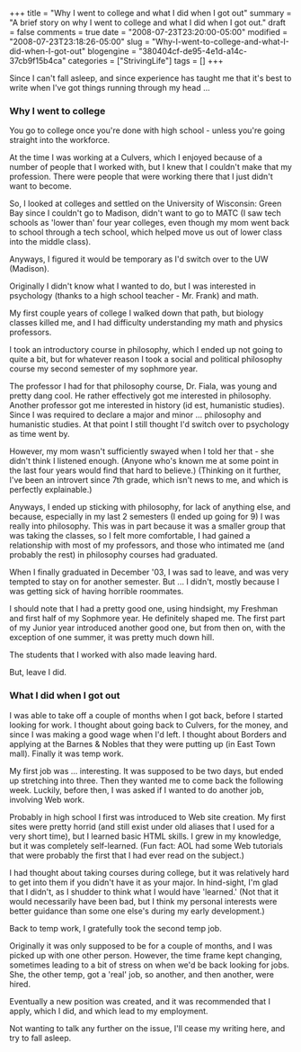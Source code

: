 +++
title = "Why I went to college and what I did when I got out"
summary = "A brief story on why I went to college and what I did when I got out."
draft = false
comments = true
date = "2008-07-23T23:20:00-05:00"
modified = "2008-07-23T23:18:26-05:00"
slug = "Why-I-went-to-college-and-what-I-did-when-I-got-out"
blogengine = "380404cf-de95-4e1d-a14c-37cb9f15b4ca"
categories = ["StrivingLife"]
tags = []
+++

<p>
Since I can&#39;t fall asleep, and since experience has taught me that it&#39;s best to write when I&#39;ve got things running through my head ...
</p>
<h3>Why I went to college</h3>
<p>
You go to college once you&#39;re done with high school - unless you&#39;re going straight into the workforce.
</p>
<p>
At the time I was working at&nbsp;a Culvers, which I enjoyed because of a number of people that I worked with, but I knew that I couldn&#39;t make that my profession. There were people that were working there that I just didn&#39;t want to become.
</p>
<p>
So, I looked at colleges and settled on the University of Wisconsin: Green Bay since I couldn&#39;t go to Madison, didn&#39;t want to go to MATC (I saw tech schools as &#39;lower than&#39; four year colleges, even though my mom went back to school through a tech school, which helped move us out of lower class into the middle class).
</p>
<p>
Anyways, I figured it would be temporary as I&#39;d switch over to the UW (Madison).
</p>
<p>
Originally I didn&#39;t know what I wanted to do, but I was interested in psychology (thanks to a high school teacher - Mr. Frank) and math.
</p>
<p>
My first couple years of college I walked down that path, but biology classes killed me, and I had difficulty understanding my math and physics professors.
</p>
<p>
I took an introductory course in philosophy, which I ended up not going to quite a bit, but for whatever reason I took a social and political philosophy course my second semester of my sophmore year.
</p>
<p>
The professor I had for that philosophy course, Dr. Fiala, was young and pretty dang cool. He rather effectively got me interested in philosophy. Another professor got me interested in history (id est, humanistic studies). Since I was required to declare a major and minor ... philosophy and humanistic studies. At that point I still thought I&#39;d switch over to psychology as time went by.
</p>
<p>
However, my mom wasn&#39;t sufficiently swayed when I told her that - she didn&#39;t think I listened enough. (Anyone who&#39;s known me at some point in the last four years would find that hard to believe.) (Thinking on it further, I&#39;ve been an introvert since 7th grade, which isn&#39;t news to me, and which is perfectly explainable.)
</p>
<p>
Anyways, I ended up sticking with philosophy, for lack of anything else, and because, especially in my last 2 semesters (I ended up going for 9) I was really into philosophy. This was in part because it was&nbsp;a smaller group that was taking the classes, so I felt more comfortable, I had gained a relationship with most of my professors, and those who intimated me (and probably the rest) in philosophy courses had graduated.
</p>
<p>
When I finally graduated in December &#39;03, I was sad to leave, and was very tempted to stay on for another semester. But ... I didn&#39;t, mostly because I was getting sick of having horrible roommates.
</p>
<p>
I should note that I had a pretty good one, using hindsight, my Freshman and first half of my Sophmore year. He definitely shaped me. The first part of my Junior year introduced another good one, but from then on, with the exception of one summer, it was pretty much down hill.
</p>
<p>
The students that I worked with also made leaving hard.
</p>
<p>
But, leave I did.
</p>
<h3>What I did when I got out</h3>
<p>
I was able to take off a couple of months when I got back, before I started looking for work. I thought about going back to Culvers, for the money, and since I was making a good wage when I&#39;d left. I thought about Borders and applying at the Barnes &amp; Nobles that they were putting up (in East Town mall). Finally it was temp work.
</p>
<p>
My first job was ... interesting. It was supposed to be two days, but ended up stretching into three. Then they wanted me to come back the following week. Luckily, before then, I was asked if I wanted to do another job, involving Web work.
</p>
<p>
Probably in high school I first was introduced to Web site creation. My first sites were pretty horrid (and still exist under old aliases that I used for a very short time), but I learned basic HTML skills. I grew in my knowledge, but it was completely self-learned. (Fun fact: AOL had some Web tutorials that were probably the first that I had ever read on the subject.)
</p>
<p>
I had thought about taking courses&nbsp;during college, but it was relatively hard to get into them if you didn&#39;t have it as your major. In hind-sight, I&#39;m glad that I didn&#39;t, as I shudder to think what I would have &#39;learned.&#39;&nbsp;(Not that it would necessarily have been&nbsp;bad, but I think my personal interests&nbsp;were better guidance than some one else&#39;s during my early development.)
</p>
<p>
Back to temp work, I gratefully took the second temp job.
</p>
<p>
Originally it was only supposed to be for a couple of months, and I was picked up with one other person. However, the time frame kept changing, sometimes leading to a bit of stress on when we&#39;d be back looking for jobs. She, the other temp, got a &#39;real&#39; job, so another, and then another, were hired.
</p>
<p>
Eventually&nbsp;a new position was created, and it was recommended that I apply, which I did, and which lead to my employment.
</p>
<p>
Not wanting to talk any further on the issue, I&#39;ll cease my writing here, and try to fall asleep.
</p>

